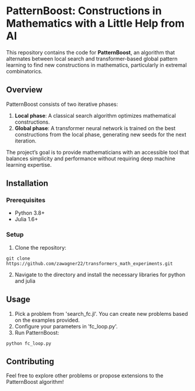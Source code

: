 # PatternBoost: Constructions in Mathematics with a Little Help from AI

This repository contains the code for **PatternBoost**, an algorithm that alternates between local search and transformer-based global pattern learning to find new constructions in mathematics, particularly in extremal combinatorics. 

## Overview
PatternBoost consists of two iterative phases:
1. **Local phase**: A classical search algorithm optimizes mathematical constructions.
2. **Global phase**: A transformer neural network is trained on the best constructions from the local phase, generating new seeds for the next iteration.

The project’s goal is to provide mathematicians with an accessible tool that balances simplicity and performance without requiring deep machine learning expertise.

## Installation

### Prerequisites
- Python 3.8+
- Julia 1.6+

### Setup
1. Clone the repository:
```
git clone https://github.com/zawagner22/transformers_math_experiments.git
```
2. Navigate to the directory and install the necessary libraries for python and julia

## Usage
1. Pick a problem from 'search_fc.jl'. You can create new problems based on the examples provided.
2. Configure your parameters in 'fc_loop.py'.
3. Run PatternBoost:
```
python fc_loop.py
```

## Contributing
Feel free to explore other problems or propose extensions to the PatternBoost algorithm!